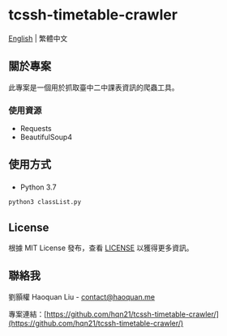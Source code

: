 # tcssh-timetable-crawler
[English](https://github.com/hqn21/Asker/blob/main/README.md) | 繁體中文
## 關於專案
此專案是一個用於抓取臺中二中課表資訊的爬蟲工具。
### 使用資源
* Requests
* BeautifulSoup4
## 使用方式
### 
* Python 3.7
```sh
python3 classList.py
```
## License
根據 MIT License 發布，查看 [LICENSE](LICENSE) 以獲得更多資訊。
## 聯絡我
劉顥權 Haoquan Liu - [contact@haoquan.me](mailto:contact@haoquan.me)

專案連結：[https://github.com/hqn21/tcssh-timetable-crawler/](https://github.com/hqn21/tcssh-timetable-crawler/)
